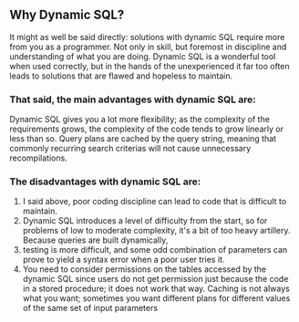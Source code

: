 ## Why Dynamic SQL?
It might as well be said directly: solutions with dynamic SQL require more from you as a programmer. Not only in skill, but foremost in discipline and understanding of what you are doing. Dynamic SQL is a wonderful tool when used correctly, but in the hands of the unexperienced it far too often leads to solutions that are flawed and hopeless to maintain.

### That said, the main advantages with dynamic SQL are:

Dynamic SQL gives you a lot more flexibility; as the complexity of the requirements grows, the complexity of the code tends to grow linearly or less than so.
Query plans are cached by the query string, meaning that commonly recurring search criterias will not cause unnecessary recompilations.

### The disadvantages with dynamic SQL are:

1. I said above, poor coding discipline can lead to code that is difficult to maintain.
2. Dynamic SQL introduces a level of difficulty from the start, so for problems of low to moderate complexity, it's a bit of too heavy artillery.
Because queries are built dynamically, 
3. testing is more difficult, and some odd combination of parameters can prove to yield a syntax error when a poor user tries it.
4. You need to consider permissions on the tables accessed by the dynamic SQL since users do not get permission just because the code in a stored procedure; it does not work that way.
   Caching is not always what you want; sometimes you want different plans for different values of the same set of input parameters
